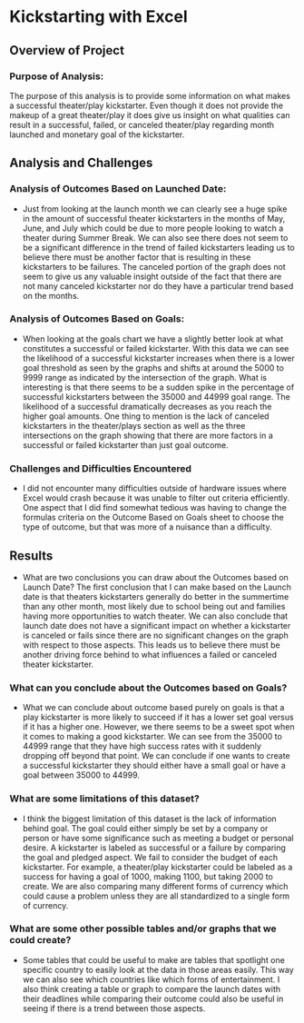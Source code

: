 # Kickstarting with Excel

## Overview of Project

### Purpose of Analysis: 
The purpose of this analysis is to provide some information on what makes a successful theater/play kickstarter. Even though it does not provide the makeup of a great theater/play it does give us insight on what qualities can result in a successful, failed, or canceled theater/play regarding month launched and monetary goal of the kickstarter.

## Analysis and Challenges

### Analysis of Outcomes Based on Launched Date: 
- Just from looking at the launch month we can clearly see a huge spike in the amount of successful theater kickstarters in the months of May, June, and July which could be due to more people looking to watch a theater during Summer Break. We can also see there does not seem to be a significant difference in the trend of failed kickstarters leading us to believe there must be another factor that is resulting in these kickstarters to be failures. The canceled portion of the graph does not seem to give us any valuable insight outside of the fact that there are not many canceled kickstarter nor do they have a particular trend based on the months.
### Analysis of Outcomes Based on Goals: 
- When looking at the goals chart we have a slightly better look at what constitutes a successful or failed kickstarter. With this data we can see the likelihood of a successful kickstarter increases when there is a lower goal threshold as seen by the graphs and shifts at around the 5000 to 9999 range as indicated by the intersection of the graph. What is interesting is that there seems to be a sudden spike in the percentage of successful kickstarters between the 35000 and 44999 goal range. The likelihood of a successful dramatically decreases as you reach the higher goal amounts. One thing to mention is the lack of canceled kickstarters in the theater/plays section as well as the three intersections on the graph showing that there are more factors in a successful or failed kickstarter than just goal outcome. 


### Challenges and Difficulties Encountered 
- I did not encounter many difficulties outside of hardware issues where Excel would crash because it was unable to filter out criteria efficiently. One aspect that I did find somewhat tedious was having to change the formulas criteria on the Outcome Based on Goals sheet to choose the type of outcome, but that was more of a nuisance than a difficulty. 

## Results

- What are two conclusions you can draw about the Outcomes based on Launch Date? 
The first conclusion that I can make based on the Launch date is that theaters kickstarters generally do better in the summertime than any other month, most likely due to school being out and families having more opportunities to watch theater. We can also conclude that launch date does not have a significant impact on whether a kickstarter is canceled or fails since there are no significant changes on the graph with respect to those aspects. This leads us to believe there must be another driving force behind to what influences a failed or canceled theater kickstarter.

### What can you conclude about the Outcomes based on Goals?
- What we can conclude about outcome based purely on goals is that a play kickstarter is more likely to succeed if it has a lower set goal versus if it has a higher one. However, we there seems to be a sweet spot when it comes to making a good kickstarter. We can see from the 35000 to 44999 range that they have high success rates with it suddenly dropping off beyond that point. We can conclude if one wants to create a successful kickstarter they should either have a small goal or have a goal between 35000 to 44999.
### What are some limitations of this dataset? 
- I think the biggest limitation of this dataset is the lack of information behind goal. The goal could either simply be set by a company or person or have some significance such as meeting a budget or personal desire. A kickstarter is labeled as successful or a failure by comparing the goal and pledged aspect. We fail to consider the budget of each kickstarter. For example, a theater/play kickstarter could be labeled as a success for having a goal of 1000, making 1100, but taking 2000 to create. We are also comparing many different forms of currency which could cause a problem unless they are all standardized to a single form of currency.

### What are some other possible tables and/or graphs that we could create?
- Some tables that could be useful to make are tables that spotlight one specific country to easily look at the data in those areas easily. This way we can also see which countries like which forms of entertainment. I also think creating a table or graph to compare the launch dates with their deadlines while comparing their outcome could also be useful in seeing if there is a trend between those aspects.
